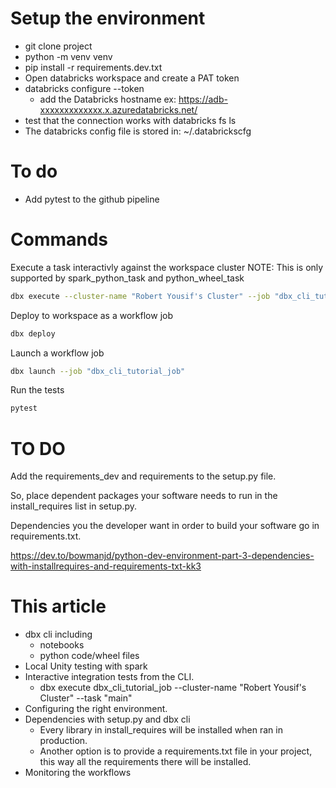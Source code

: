 # Setup the environment
* git clone project
* python -m venv venv
* pip install -r requirements.dev.txt
* Open databricks workspace and create a PAT token
* databricks configure --token
  * add the Databricks hostname ex: https://adb-xxxxxxxxxxxxx.x.azuredatabricks.net/
* test that the connection works with databricks fs ls
* The databricks config file is stored in: ~/.databrickscfg



# To do
* Add pytest to the github pipeline


# Commands
Execute a task interactivly against the workspace cluster
NOTE: This is only supported by spark_python_task and python_wheel_task
```sh
dbx execute --cluster-name "Robert Yousif's Cluster" --job "dbx_cli_tutorial_job" --task main
```

Deploy to workspace as a workflow job
```sh
dbx deploy
```

Launch a workflow job
```sh
dbx launch --job "dbx_cli_tutorial_job"
```

Run the tests
```sh
pytest
```


# TO DO
Add the requirements_dev and requirements to the setup.py file.

So, place dependent packages your software needs to run in the install_requires list in setup.py.

Dependencies you the developer want in order to build your software go in requirements.txt.

https://dev.to/bowmanjd/python-dev-environment-part-3-dependencies-with-installrequires-and-requirements-txt-kk3


# This article
* dbx cli including
  * notebooks
  * python code/wheel files
* Local Unity testing with spark
* Interactive integration tests from the CLI.
  * dbx execute dbx_cli_tutorial_job --cluster-name "Robert Yousif's Cluster"  --task "main"
* Configuring the right environment.
* Dependencies with setup.py and dbx cli 
  * Every library in install_requires will be installed when ran in production.
  * Another option is to provide a requirements.txt file in your project, this way all the requirements there will be installed.
* Monitoring the workflows 
